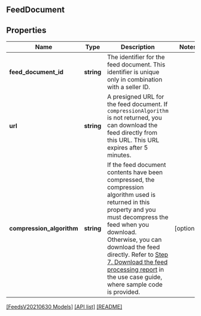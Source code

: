 ## FeedDocument

## Properties

Name | Type | Description | Notes
------------ | ------------- | ------------- | -------------
**feed_document_id** | **string** | The identifier for the feed document. This identifier is unique only in combination with a seller ID. |
**url** | **string** | A presigned URL for the feed document. If `compressionAlgorithm` is not returned, you can download the feed directly from this URL. This URL expires after 5 minutes. |
**compression_algorithm** | **string** | If the feed document contents have been compressed, the compression algorithm used is returned in this property and you must decompress the feed when you download. Otherwise, you can download the feed directly. Refer to [Step 7. Download the feed processing report](https://developer-docs.amazon.com/sp-api/docs/feeds-api-v2021-06-30-use-case-guide#step-7-download-the-feed-processing-report) in the use case guide, where sample code is provided. | [optional]

[[FeedsV20210630 Models]](../) [[API list]](../../Api) [[README]](../../../README.md)
